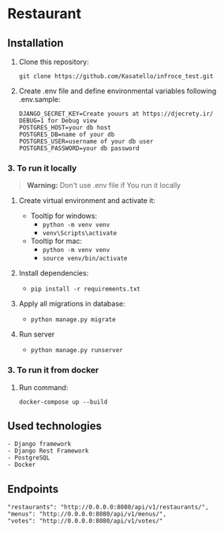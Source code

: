 # Restaurant

## Installation
1. Clone this repository:

    ```
    git clone https://github.com/Kasatello/infroce_test.git
    ```
 2. Create .env file and define environmental variables following .env.sample:
    ```
    DJANGO_SECRET_KEY=Create youurs at https://djecrety.ir/
    DEBUG=1 for Debug view
    POSTGRES_HOST=your db host
    POSTGRES_DB=name of your db
    POSTGRES_USER=username of your db user
    POSTGRES_PASSWORD=your db password
    ```
 ### 3. To run it locally
> **Warning:** Don't use .env file if You run it locally
1. Create virtual environment and activate it:
   * Tooltip for windows:
     - ```python -m venv venv``` 
     - ```venv\Scripts\activate```
   * Tooltip for mac:
     - ```python -m venv venv```
     - ```source venv/bin/activate```

2. Install dependencies:
    - ```pip install -r requirements.txt```
3. Apply all migrations in database:
   - ```python manage.py migrate```
4. Run server
   - ```python manage.py runserver```

### 3. To run it from docker
1. Run command:
      ```
      docker-compose up --build
      ```

## Used technologies
    - Django framework
    - Django Rest Framework
    - PostgreSQL
    - Docker

## Endpoints
    "restaurants": "http://0.0.0.0:8080/api/v1/restaurants/",
    "menus": "http://0.0.0.0:8080/api/v1/menus/",
    "votes": "http://0.0.0.0:8080/api/v1/votes/"

